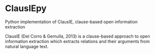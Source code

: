 # ClausIEpy
Python implementation of ClausIE, clause-based open information extraction

ClausIE (Del Corro & Gemulla, 2013) is a clause-based approach to open information extraction which extracts relations and their arguments from natural language text.